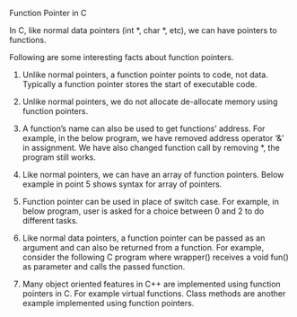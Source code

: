 Function Pointer in C

In C, like normal data pointers (int *, char *, etc), we can have pointers to functions. 

Following are some interesting facts about function pointers.

1) Unlike normal pointers, a function pointer points to code, not data. Typically a function pointer stores the start of executable code.

2) Unlike normal pointers, we do not allocate de-allocate memory using function pointers.


3) A function’s name can also be used to get functions’ address. For example, in the below program, we have removed address operator ‘&’ in assignment. We have also changed function call by removing *, the program still works.

4) Like normal pointers, we can have an array of function pointers. Below example in point 5 shows syntax for array of pointers.


5) Function pointer can be used in place of switch case. For example, in below program, user is asked for a choice between 0 and 2 to do different tasks.


6) Like normal data pointers, a function pointer can be passed as an argument and can also be returned from a function.
For example, consider the following C program where wrapper() receives a void fun() as parameter and calls the passed function.

7) Many object oriented features in C++ are implemented using function pointers in C. For example virtual functions. Class methods are another example implemented using function pointers.
